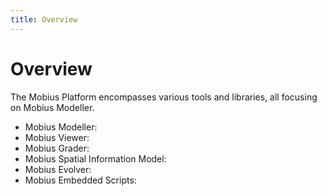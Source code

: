 ```yaml
---
title: Overview
---
```

# Overview

The Mobius Platform encompasses various tools and libraries, all focusing on Mobius Modeller.

- Mobius Modeller:
- Mobius Viewer:
- Mobius Grader:
- Mobius Spatial Information Model: 
- Mobius Evolver:
- Mobius Embedded Scripts: